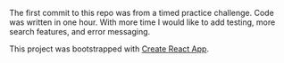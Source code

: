 The first commit to this repo was from a timed practice challenge. Code was written in one hour. With more time I would like to add testing, more search features, and error messaging.

This project was bootstrapped with [Create React App](https://github.com/facebook/create-react-app).
